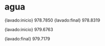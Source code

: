 # agua

{lavado:inicio}
978.7850
{lavado:final}
978.8319

{lavado:inicio}
979.6763

{lavado:final}
979.7179